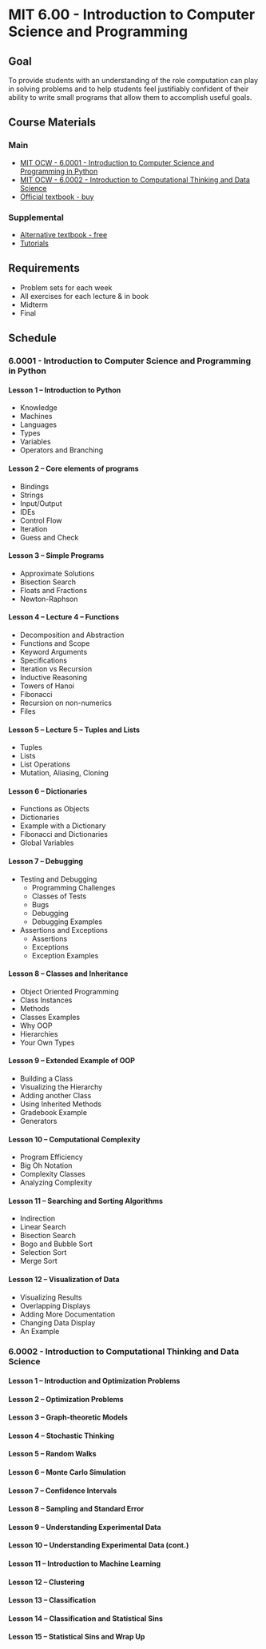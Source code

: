 # MIT 6.00 - Introduction to Computer Science and Programming

## Goal

To provide students with an understanding of the role computation can play in solving problems and to help students feel justifiably confident of their ability to write small programs that allow them to accomplish useful goals.

## Course Materials

### Main

- [MIT OCW - 6.0001 - Introduction to Computer Science and Programming in Python](https://ocw.mit.edu/courses/electrical-engineering-and-computer-science/6-0001-introduction-to-computer-science-and-programming-in-python-fall-2016/index.htm)
- [MIT OCW - 6.0002 - Introduction to Computational Thinking and Data Science](https://ocw.mit.edu/courses/electrical-engineering-and-computer-science/6-0002-introduction-to-computational-thinking-and-data-science-fall-2016/>
)
- [Official textbook - buy](https://www.amazon.com/Introduction-Computation-Programming-Using-Python/dp/0262529629/ref=pd_lpo_sbs_14_t_0?_encoding=UTF8&psc=1&refRID=PA4WJEFRBT09HDKVTWMQ)

### Supplemental

- [Alternative textbook - free](http://greenteapress.com/wp/think-python-2e/)
- [Tutorials](https://plus.google.com/u/0/106151843486000968534)

## Requirements

- Problem sets for each week
- All exercises for each lecture & in book
- Midterm
- Final

## Schedule

### 6.0001 - Introduction to Computer Science and Programming in Python

#### Lesson 1 &ndash; Introduction to Python

- Knowledge
- Machines
- Languages
- Types
- Variables
- Operators and Branching

#### Lesson 2 &ndash; Core elements of programs

- Bindings
- Strings
- Input/Output
- IDEs
- Control Flow
- Iteration
- Guess and Check

#### Lesson 3 &ndash; Simple Programs

- Approximate Solutions
- Bisection Search
- Floats and Fractions
- Newton-Raphson

#### Lesson 4 &ndash; Lecture 4 – Functions

- Decomposition and Abstraction
- Functions and Scope
- Keyword Arguments
- Specifications
- Iteration vs Recursion
- Inductive Reasoning
- Towers of Hanoi
- Fibonacci
- Recursion on non-numerics
- Files

#### Lesson 5 &ndash;  Lecture 5 – Tuples and Lists

- Tuples
- Lists
- List Operations
- Mutation, Aliasing, Cloning

#### Lesson 6 &ndash; Dictionaries

- Functions as Objects
- Dictionaries
- Example with a Dictionary
- Fibonacci and Dictionaries
- Global Variables

#### Lesson 7 &ndash; Debugging

- Testing and Debugging
  - Programming Challenges
  - Classes of Tests
  - Bugs
  - Debugging
  - Debugging Examples
- Assertions and Exceptions
  - Assertions
  - Exceptions
  - Exception Examples

#### Lesson 8 &ndash; Classes and Inheritance

- Object Oriented Programming
- Class Instances
- Methods
- Classes Examples
- Why OOP
- Hierarchies
- Your Own Types

#### Lesson 9 &ndash; Extended Example of OOP

- Building a Class
- Visualizing the Hierarchy
- Adding another Class
- Using Inherited Methods
- Gradebook Example
- Generators

#### Lesson 10 &ndash; Computational Complexity

- Program Efficiency
- Big Oh Notation
- Complexity Classes
- Analyzing Complexity

#### Lesson 11 &ndash; Searching and Sorting Algorithms

- Indirection
- Linear Search
- Bisection Search
- Bogo and Bubble Sort
- Selection Sort
- Merge Sort

#### Lesson 12 &ndash; Visualization of Data

- Visualizing Results
- Overlapping Displays
- Adding More Documentation
- Changing Data Display
- An Example

### 6.0002 - Introduction to Computational Thinking and Data Science

#### Lesson 1 &ndash; Introduction and Optimization Problems

#### Lesson 2 &ndash; Optimization Problems

#### Lesson 3 &ndash; Graph-theoretic Models

#### Lesson 4 &ndash; Stochastic Thinking

#### Lesson 5 &ndash; Random Walks

#### Lesson 6 &ndash; Monte Carlo Simulation

#### Lesson 7 &ndash; Confidence Intervals

#### Lesson 8 &ndash; Sampling and Standard Error

#### Lesson 9 &ndash; Understanding Experimental Data

#### Lesson 10 &ndash; Understanding Experimental Data (cont.)

#### Lesson 11 &ndash; Introduction to Machine Learning

#### Lesson 12 &ndash; Clustering

#### Lesson 13 &ndash; Classification

#### Lesson 14 &ndash; Classification and Statistical Sins

#### Lesson 15 &ndash; Statistical Sins and Wrap Up
